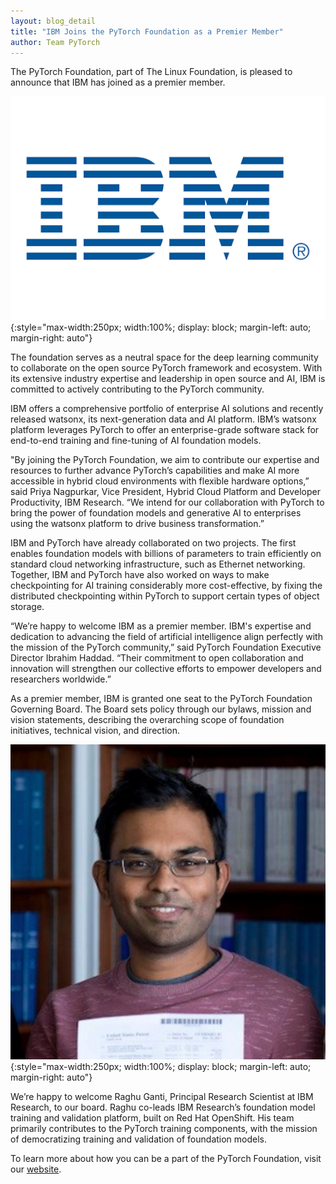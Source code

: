 ```yaml
---
layout: blog_detail
title: "IBM Joins the PyTorch Foundation as a Premier Member"
author: Team PyTorch
---
```


The PyTorch Foundation, part of The Linux Foundation, is pleased to announce that IBM has joined as a premier member.

![IBM Logo](/assets/images/pytorch-ibm-logo.png){:style="max-width:250px; width:100%; display: block; margin-left: auto; margin-right: auto"}

The foundation serves as a neutral space for the deep learning community to collaborate on the open source PyTorch framework and ecosystem. With its extensive industry expertise and leadership in open source and AI, IBM is committed to actively contributing to the PyTorch community.

IBM offers a comprehensive portfolio of enterprise AI solutions and recently released watsonx, its next-generation data and AI platform. IBM’s watsonx platform leverages PyTorch to offer an enterprise-grade software stack for end-to-end training and fine-tuning of AI foundation models.

"By joining the PyTorch Foundation, we aim to contribute our expertise and resources to further advance PyTorch’s capabilities and make AI more accessible in hybrid cloud environments with flexible hardware options,” said Priya Nagpurkar, Vice President, Hybrid Cloud Platform and Developer Productivity, IBM Research. “We intend for our collaboration with PyTorch to bring the power of foundation models and generative AI to enterprises using the watsonx platform to drive business transformation.”

IBM and PyTorch have already collaborated on two projects. The first enables foundation models with billions of parameters to train efficiently on standard cloud networking infrastructure, such as Ethernet networking. Together, IBM and PyTorch have also worked on ways to make checkpointing for AI training considerably more cost-effective, by fixing the distributed checkpointing within PyTorch to support certain types of object storage.

“We’re happy to welcome IBM as a premier member. IBM's expertise and dedication to advancing the field of artificial intelligence align perfectly with the mission of the PyTorch community,” said PyTorch Foundation Executive Director Ibrahim Haddad. “Their commitment to open collaboration and innovation will strengthen our collective efforts to empower developers and researchers worldwide.”

As a premier member, IBM  is granted one seat to the PyTorch Foundation Governing Board. The Board sets policy through our bylaws, mission and vision statements, describing the overarching scope of foundation initiatives, technical vision, and direction.

![Raghu Ganti Headshot](/assets/images/pytorch-ibm-headshot.png){:style="max-width:250px; width:100%; display: block; margin-left: auto; margin-right: auto"}

We’re happy to welcome Raghu Ganti, Principal Research Scientist at IBM Research, to our board.  Raghu co-leads IBM Research’s foundation model training and validation platform, built on Red Hat OpenShift. His team primarily contributes to the PyTorch training components, with the mission of democratizing training and validation of foundation models.

To learn more about how you can be a part of the PyTorch Foundation, visit our [website](https://pytorch.org/join).
